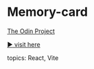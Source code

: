 # Memory-card

[The Odin Project](https://www.theodinproject.com/lessons/node-path-react-new-memory-card)

[:arrow_forward: visit here](https://sage-hummingbird-11ad98.netlify.app/)

topics: React, Vite
